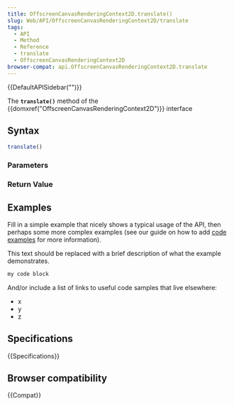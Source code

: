 ```yaml
---
title: OffscreenCanvasRenderingContext2D.translate()
slug: Web/API/OffscreenCanvasRenderingContext2D/translate
tags:
  - API
  - Method
  - Reference
  - translate
  - OffscreenCanvasRenderingContext2D
browser-compat: api.OffscreenCanvasRenderingContext2D.translate
---
```

{{DefaultAPISidebar("")}}

The **`translate()`** method of the {{domxref("OffscreenCanvasRenderingContext2D")}} interface 

## Syntax

```js
translate()
```

### Parameters



### Return Value



## Examples

Fill in a simple example that nicely shows a typical usage of the API, then perhaps some more complex examples (see our guide on how to add [code examples](/en-US/docs/MDN/Contribute/Structures/Code_examples) for more information).

This text should be replaced with a brief description of what the example demonstrates.

```js
my code block
```

And/or include a list of links to useful code samples that live elsewhere:

*   x
*   y
*   z

## Specifications

{{Specifications}}

## Browser compatibility

{{Compat}}

